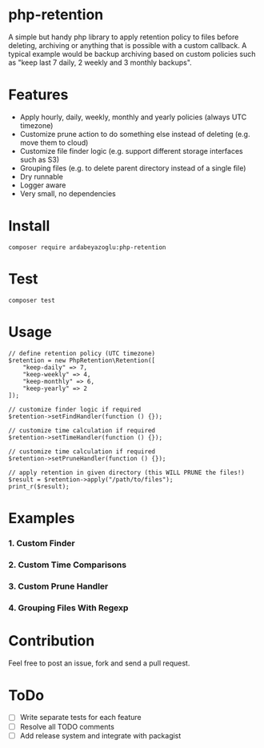 # php-retention

A simple but handy php library to apply retention policy to files before deleting, archiving or anything that is possible with a custom callback. 
A typical example would be backup archiving based on custom policies such as "keep last 7 daily, 2 weekly and 3 monthly backups".

# Features

- Apply hourly, daily, weekly, monthly and yearly policies (always UTC timezone)
- Customize prune action to do something else instead of deleting (e.g. move them to cloud)
- Customize file finder logic (e.g. support different storage interfaces such as S3)
- Grouping files (e.g. to delete parent directory instead of a single file)
- Dry runnable
- Logger aware
- Very small, no dependencies

# Install

    composer require ardabeyazoglu:php-retention

# Test

    composer test

# Usage

    // define retention policy (UTC timezone)
    $retention = new PhpRetention\Retention([
        "keep-daily" => 7,
        "keep-weekly" => 4,
        "keep-monthly" => 6,
        "keep-yearly" => 2
    ]);

    // customize finder logic if required
    $retention->setFindHandler(function () {});

    // customize time calculation if required
    $retention->setTimeHandler(function () {});

    // customize time calculation if required
    $retention->setPruneHandler(function () {});

    // apply retention in given directory (this WILL PRUNE the files!)
    $result = $retention->apply("/path/to/files");
    print_r($result);

# Examples

### 1. Custom Finder

### 2. Custom Time Comparisons

### 3. Custom Prune Handler

### 4. Grouping Files With Regexp

# Contribution

Feel free to post an issue, fork and send a pull request.
    
# ToDo

- [ ] Write separate tests for each feature
- [ ] Resolve all TODO comments
- [ ] Add release system and integrate with packagist